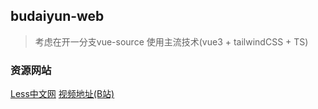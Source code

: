 ## budaiyun-web




> 考虑在开一分支vue-source 使用主流技术(vue3 + tailwindCSS + TS)


### 资源网站

[Less中文网](https://less.bootcss.com/)
[视频地址(B站)](https://www.bilibili.com/video/BV117411n7R1?spm_id_from=333.999.0.0)
